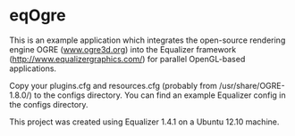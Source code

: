 eqOgre
======

This is an example application which integrates the open-source rendering engine OGRE (www.ogre3d.org)
into the Equalizer framework (http://www.equalizergraphics.com/) for parallel OpenGL-based applications.

Copy your plugins.cfg and resources.cfg (probably from /usr/share/OGRE-1.8.0/) to the configs directory.
You can find an example Equalizer config in the configs directory.

This project was created using Equalizer 1.4.1 on a Ubuntu 12.10 machine.
